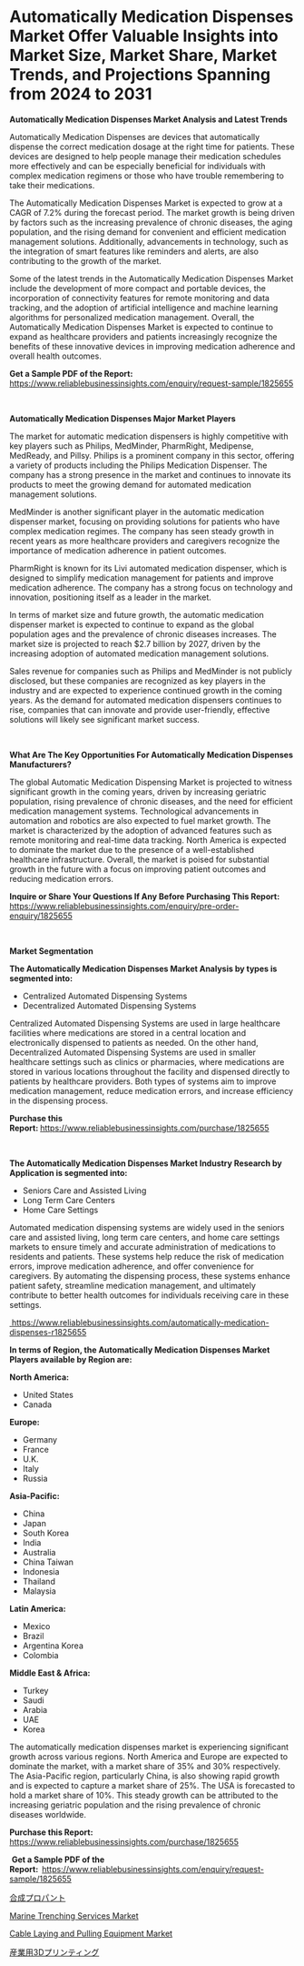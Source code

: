 <p><h1>Automatically Medication Dispenses Market Offer Valuable Insights into Market Size, Market Share, Market Trends, and Projections Spanning from 2024 to 2031</h1></p><p><strong>Automatically Medication Dispenses Market Analysis and Latest Trends</strong></p>
<p><p>Automatically Medication Dispenses are devices that automatically dispense the correct medication dosage at the right time for patients. These devices are designed to help people manage their medication schedules more effectively and can be especially beneficial for individuals with complex medication regimens or those who have trouble remembering to take their medications.</p><p>The Automatically Medication Dispenses Market is expected to grow at a CAGR of 7.2% during the forecast period. The market growth is being driven by factors such as the increasing prevalence of chronic diseases, the aging population, and the rising demand for convenient and efficient medication management solutions. Additionally, advancements in technology, such as the integration of smart features like reminders and alerts, are also contributing to the growth of the market.</p><p>Some of the latest trends in the Automatically Medication Dispenses Market include the development of more compact and portable devices, the incorporation of connectivity features for remote monitoring and data tracking, and the adoption of artificial intelligence and machine learning algorithms for personalized medication management. Overall, the Automatically Medication Dispenses Market is expected to continue to expand as healthcare providers and patients increasingly recognize the benefits of these innovative devices in improving medication adherence and overall health outcomes.</p></p>
<p><strong>Get a Sample PDF of the Report:&nbsp;</strong> <a href="https://www.reliablebusinessinsights.com/enquiry/request-sample/1825655">https://www.reliablebusinessinsights.com/enquiry/request-sample/1825655</a></p>
<p>&nbsp;</p>
<p><strong>Automatically Medication Dispenses Major Market Players</strong></p>
<p><p>The market for automatic medication dispensers is highly competitive with key players such as Philips, MedMinder, PharmRight, Medipense, MedReady, and Pillsy. Philips is a prominent company in this sector, offering a variety of products including the Philips Medication Dispenser. The company has a strong presence in the market and continues to innovate its products to meet the growing demand for automated medication management solutions.</p><p>MedMinder is another significant player in the automatic medication dispenser market, focusing on providing solutions for patients who have complex medication regimes. The company has seen steady growth in recent years as more healthcare providers and caregivers recognize the importance of medication adherence in patient outcomes.</p><p>PharmRight is known for its Livi automated medication dispenser, which is designed to simplify medication management for patients and improve medication adherence. The company has a strong focus on technology and innovation, positioning itself as a leader in the market.</p><p>In terms of market size and future growth, the automatic medication dispenser market is expected to continue to expand as the global population ages and the prevalence of chronic diseases increases. The market size is projected to reach $2.7 billion by 2027, driven by the increasing adoption of automated medication management solutions.</p><p>Sales revenue for companies such as Philips and MedMinder is not publicly disclosed, but these companies are recognized as key players in the industry and are expected to experience continued growth in the coming years. As the demand for automated medication dispensers continues to rise, companies that can innovate and provide user-friendly, effective solutions will likely see significant market success.</p></p>
<p>&nbsp;</p>
<p><strong>What Are The Key Opportunities For Automatically Medication Dispenses Manufacturers?</strong></p>
<p><p>The global Automatic Medication Dispensing Market is projected to witness significant growth in the coming years, driven by increasing geriatric population, rising prevalence of chronic diseases, and the need for efficient medication management systems. Technological advancements in automation and robotics are also expected to fuel market growth. The market is characterized by the adoption of advanced features such as remote monitoring and real-time data tracking. North America is expected to dominate the market due to the presence of a well-established healthcare infrastructure. Overall, the market is poised for substantial growth in the future with a focus on improving patient outcomes and reducing medication errors.</p></p>
<p><strong>Inquire or Share Your Questions If Any Before Purchasing This Report:</strong> <a href="https://www.reliablebusinessinsights.com/enquiry/pre-order-enquiry/1825655">https://www.reliablebusinessinsights.com/enquiry/pre-order-enquiry/1825655</a></p>
<p>&nbsp;</p>
<p><strong>Market Segmentation</strong></p>
<p><strong>The Automatically Medication Dispenses Market Analysis by types is segmented into:</strong></p>
<p><ul><li>Centralized Automated Dispensing Systems</li><li>Decentralized Automated Dispensing Systems</li></ul></p>
<p><p>Centralized Automated Dispensing Systems are used in large healthcare facilities where medications are stored in a central location and electronically dispensed to patients as needed. On the other hand, Decentralized Automated Dispensing Systems are used in smaller healthcare settings such as clinics or pharmacies, where medications are stored in various locations throughout the facility and dispensed directly to patients by healthcare providers. Both types of systems aim to improve medication management, reduce medication errors, and increase efficiency in the dispensing process.</p></p>
<p><strong>Purchase this Report:&nbsp;</strong><a href="https://www.reliablebusinessinsights.com/purchase/1825655">https://www.reliablebusinessinsights.com/purchase/1825655</a></p>
<p>&nbsp;</p>
<p><strong>The Automatically Medication Dispenses Market Industry Research by Application is segmented into:</strong></p>
<p><ul><li>Seniors Care and Assisted Living</li><li>Long Term Care Centers</li><li>Home Care Settings</li></ul></p>
<p><p>Automated medication dispensing systems are widely used in the seniors care and assisted living, long term care centers, and home care settings markets to ensure timely and accurate administration of medications to residents and patients. These systems help reduce the risk of medication errors, improve medication adherence, and offer convenience for caregivers. By automating the dispensing process, these systems enhance patient safety, streamline medication management, and ultimately contribute to better health outcomes for individuals receiving care in these settings.</p></p>
<p><a href="https://www.reliablebusinessinsights.com/automatically-medication-dispenses-r1825655">&nbsp;https://www.reliablebusinessinsights.com/automatically-medication-dispenses-r1825655</a></p>
<p><strong>In terms of Region, the Automatically Medication Dispenses Market Players available by Region are:</strong></p>
<p>
    <p> <strong> North America: </strong>
        <ul>
            <li>United States</li>
            <li>Canada</li>
        </ul>
        </p> 
    <p> <strong> Europe: </strong>
        <ul>
            <li>Germany</li>
            <li>France</li>
            <li>U.K.</li>
            <li>Italy</li>
            <li>Russia</li>
        </ul>
        </p> 
    <p> <strong> Asia-Pacific: </strong>
        <ul>
            <li>China</li>
            <li>Japan</li>
            <li>South Korea</li>
            <li>India</li>
            <li>Australia</li>
            <li>China Taiwan</li>
            <li>Indonesia</li>
            <li>Thailand</li>
            <li>Malaysia</li>
        </ul>
        </p> 
    <p> <strong> Latin America: </strong>
        <ul>
            <li>Mexico</li>
            <li>Brazil</li>
            <li>Argentina Korea</li>
            <li>Colombia</li>
        </ul>
        </p> 
    <p> <strong> Middle East & Africa: </strong>
        <ul>
            <li>Turkey</li>
            <li>Saudi</li>
            <li>Arabia</li>
            <li>UAE</li>
            <li>Korea</li>
        </ul>
    </p>
    </p>
<p><p>The automatically medication dispenses market is experiencing significant growth across various regions. North America and Europe are expected to dominate the market, with a market share of 35% and 30% respectively. The Asia-Pacific region, particularly China, is also showing rapid growth and is expected to capture a market share of 25%. The USA is forecasted to hold a market share of 10%. This steady growth can be attributed to the increasing geriatric population and the rising prevalence of chronic diseases worldwide.</p></p>
<p><strong>Purchase this Report: </strong><a href="https://www.reliablebusinessinsights.com/purchase/1825655">https://www.reliablebusinessinsights.com/purchase/1825655</a></p>
<p>&nbsp;<strong>Get a Sample PDF of the Report:&nbsp;&nbsp;</strong><a href="https://www.reliablebusinessinsights.com/enquiry/request-sample/1825655">https://www.reliablebusinessinsights.com/enquiry/request-sample/1825655</a></p>
<p><strong></strong></p>
<p><p><a href="https://github.com/AdellaPrice2023/Market-Research-Report-List-2/blob/main/4225898169573.md">合成プロパント</a></p><p><a href="https://github.com/amapolalg/Market-Research-Report-List-1/blob/main/marine-trenching-services-market.md">Marine Trenching Services Market</a></p><p><a href="https://github.com/kumertitash/Market-Research-Report-List-1/blob/main/cable-laying-and-pulling-equipment-market.md">Cable Laying and Pulling Equipment Market</a></p><p><a href="https://github.com/AbigaleHuel/Market-Research-Report-List-1/blob/main/1798562169574.md">産業用3Dプリンティング</a></p></p>
